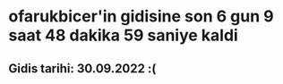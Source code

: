 # ofarukbicer'in gidisine son 6 gun 9 saat 48 dakika 59 saniye kaldi

## Gidis tarihi: 30.09.2022 :(